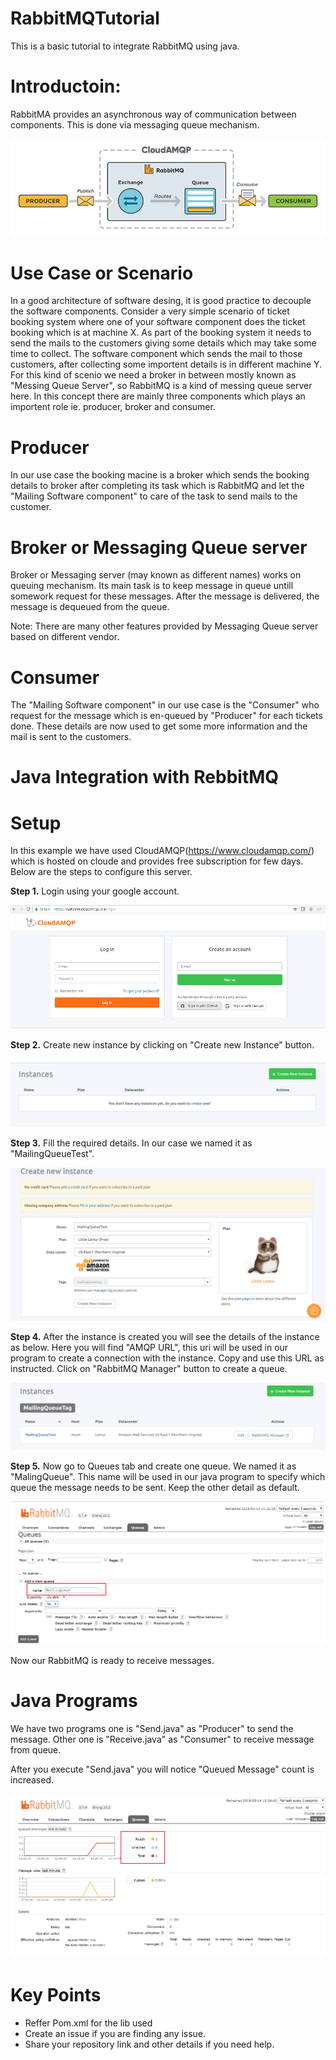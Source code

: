 # RabbitMQTutorial

This is a basic tutorial to integrate RabbitMQ using java. 


# Introductoin: 

RabbitMA provides an asynchronous way of communication between components. This is done via messaging queue mechanism. 


![alt text](https://github.com/rohitraja/RabbitMQTutorial/blob/master/resources/Rabbit%20MQ.jpg)


# Use Case or Scenario

In a good architecture of software desing, it is good practice to decouple the software components. Consider a very simple scenario of ticket booking system where one of your software component does the ticket booking which is at machine X. As part of the booking system it needs to send the mails to the customers giving some details which may take some time to collect. The software component which sends the mail to those customers, after collecting some importent details is in different machine Y. For this kind of scenio we need a broker in between mostly known as "Messing Queue Server", so RabbitMQ is a kind of messing queue server here. In this concept there are mainly three components which plays an importent role ie. producer, broker and consumer. 

# Producer

In our use case the booking macine is a broker which sends the booking details to broker after completing its task which is RabbitMQ and let the "Mailing Software component" to care of the task to send mails to the customer. 

# Broker or Messaging Queue server

Broker or Messaging server (may known as different names) works on queuing mechanism. Its main task is to keep message in queue untill somework request for these messages. After the message is delivered, the message is dequeued from the queue. 

Note: There are many other features provided by Messaging Queue server based on different vendor. 

# Consumer

The "Mailing Software component" in our use case is the "Consumer" who request for the message which is en-queued by "Producer" for each tickets done. These details are now used to get some more information and the mail is sent to the customers. 

# Java Integration with RebbitMQ

# Setup
In this example we have used CloudAMQP(https://www.cloudamqp.com/) which is hosted on cloude and provides free subscription for few days. Below are the steps to configure this server. 

**Step 1.** Login using your google account. 

![Login Screen](https://github.com/rohitraja/RabbitMQTutorial/blob/master/resources/Login.PNG) 


**Step 2.** Create new instance by clicking on "Create new Instance" button.

![alt text](https://github.com/rohitraja/RabbitMQTutorial/blob/master/resources/create%20new%20instance.PNG) 

**Step 3.** Fill the required details. In our case we named it as "MailingQueueTest". 

![alt text](https://github.com/rohitraja/RabbitMQTutorial/blob/master/resources/Create%20details.PNG) 


**Step 4.** After the instance is created you will see the details of the instance as below. Here you will find "AMQP URL", this uri will be used in our program to create a connection with the instance. Copy and use this URL as instructed.  Click on "RabbitMQ Manager" button to create a queue. 

![alt text](https://github.com/rohitraja/RabbitMQTutorial/blob/master/resources/instance%20created.PNG) 

**Step 5.** Now go to Queues tab and create one queue. We named it as "MalingQueue". This name will be used in our java program to specify which queue the message needs to be sent. Keep the other detail as default.

![alt text](https://github.com/rohitraja/RabbitMQTutorial/blob/master/resources/Create%20Queue.PNG) 

Now our RabbitMQ is ready to receive messages. 

# Java Programs

We have two programs one is "Send.java" as "Producer" to send the message. Other one is "Receive.java" as "Consumer" to receive message from queue. 

After you execute "Send.java" you will notice "Queued Message" count is increased. 

![message received](https://github.com/rohitraja/RabbitMQTutorial/blob/master/resources/Send.PNG) 


# Key Points
* Reffer Pom.xml for the lib used
* Create an issue if you are finding any issue. 
* Share your repository link and other details if you need help. 

